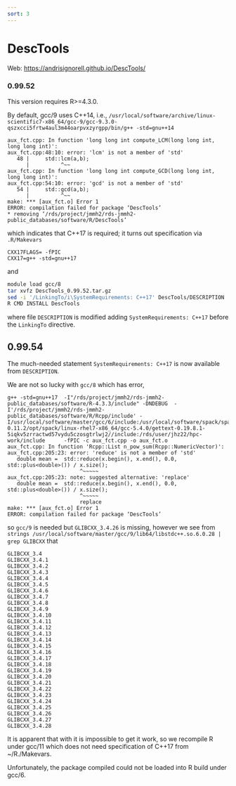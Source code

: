 ```yaml
---
sort: 3
---
```


# DescTools

Web: <https://andrisignorell.github.io/DescTools/>

### 0.99.52

This version requires R>=4.3.0.

By default, gcc/9 uses C++14, i.e., `/usr/local/software/archive/linux-scientific7-x86_64/gcc-9/gcc-9.3.0-qszxcci5frtw4aul3m44oarpvxzyrgpp/bin/g++ -std=gnu++14 `

```
aux_fct.cpp: In function 'long long int compute_LCM(long long int, long long int)':
aux_fct.cpp:48:10: error: 'lcm' is not a member of 'std'
   48 |     std::lcm(a,b);
      |          ^~~
aux_fct.cpp: In function 'long long int compute_GCD(long long int, long long int)':
aux_fct.cpp:54:10: error: 'gcd' is not a member of 'std'
   54 |     std::gcd(a,b);
      |          ^~~
make: *** [aux_fct.o] Error 1
ERROR: compilation failed for package ‘DescTools’
* removing ‘/rds/project/jmmh2/rds-jmmh2-public_databases/software/R/DescTools’
```

which indicates that C++17 is required; it turns out specification via `.R/Makevars`

```
CXX17FLAGS= -fPIC
CXX17=g++ -std=gnu++17
```

and

```bash
module load gcc/8
tar xvfz DescTools_0.99.52.tar.gz
sed -i '/LinkingTo/i\SystemRequirements: C++17' DescTools/DESCRIPTION
R CMD INSTALL DescTools
```

where file `DESCRIPTION` is modified adding `SystemRequirements: C++17` before the `LinkingTo` directive.

## 0.99.54

The much-needed statement `SystemRequirements: C++17` is now available from `DESCRIPTION`.

We are not so lucky with `gcc/8` which has error,

```
g++ -std=gnu++17  -I"/rds/project/jmmh2/rds-jmmh2-public_databases/software/R-4.3.3/include" -DNDEBUG  -I'/rds/project/jmmh2/rds-jmmh2-public_databases/software/R/Rcpp/include' -I/usr/local/software/master/gcc/6/include:/usr/local/software/spack/spack-0.11.2/opt/spack/linux-rhel7-x86_64/gcc-5.4.0/gettext-0.19.8.1-5iqkv5zrractwd57vydu5czosgtrlwj2//include:/rds/user/jhz22/hpc-work/include      -fPIC -c aux_fct.cpp -o aux_fct.o
aux_fct.cpp: In function 'Rcpp::List n_pow_sum(Rcpp::NumericVector)':
aux_fct.cpp:205:23: error: 'reduce' is not a member of 'std'
   double mean =  std::reduce(x.begin(), x.end(), 0.0, std::plus<double>()) / x.size();
                       ^~~~~~
aux_fct.cpp:205:23: note: suggested alternative: 'replace'
   double mean =  std::reduce(x.begin(), x.end(), 0.0, std::plus<double>()) / x.size();
                       ^~~~~~
                       replace
make: *** [aux_fct.o] Error 1
ERROR: compilation failed for package ‘DescTools’
```

so `gcc/9` is needed but `GLIBCXX_3.4.26` is missing, however we see from `strings /usr/local/software/master/gcc/9/lib64/libstdc++.so.6.0.28 | grep GLIBCXX` that

```
GLIBCXX_3.4
GLIBCXX_3.4.1
GLIBCXX_3.4.2
GLIBCXX_3.4.3
GLIBCXX_3.4.4
GLIBCXX_3.4.5
GLIBCXX_3.4.6
GLIBCXX_3.4.7
GLIBCXX_3.4.8
GLIBCXX_3.4.9
GLIBCXX_3.4.10
GLIBCXX_3.4.11
GLIBCXX_3.4.12
GLIBCXX_3.4.13
GLIBCXX_3.4.14
GLIBCXX_3.4.15
GLIBCXX_3.4.16
GLIBCXX_3.4.17
GLIBCXX_3.4.18
GLIBCXX_3.4.19
GLIBCXX_3.4.20
GLIBCXX_3.4.21
GLIBCXX_3.4.22
GLIBCXX_3.4.23
GLIBCXX_3.4.24
GLIBCXX_3.4.25
GLIBCXX_3.4.26
GLIBCXX_3.4.27
GLIBCXX_3.4.28
```

It is apparent that with it is impossible to get it work, so we recompile R under gcc/11 which does not need specification of C++17 from ~/R./Makevars.

Unfortunately, the package compiled could not be loaded into R build under gcc/6.
